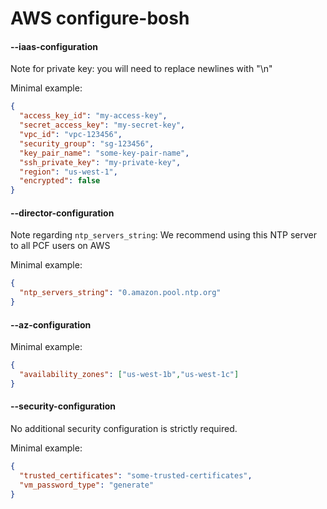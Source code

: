 # AWS configure-bosh

#### --iaas-configuration
Note for private key: you will need to replace newlines with "\n"

Minimal example:

```json
{
  "access_key_id": "my-access-key",
  "secret_access_key": "my-secret-key",
  "vpc_id": "vpc-123456",
  "security_group": "sg-123456",
  "key_pair_name": "some-key-pair-name",
  "ssh_private_key": "my-private-key",
  "region": "us-west-1",
  "encrypted": false
}

```

#### --director-configuration
Note regarding `ntp_servers_string`: We recommend using this NTP server to all PCF users on AWS

Minimal example:
```json
{
  "ntp_servers_string": "0.amazon.pool.ntp.org"
}
```

#### --az-configuration

Minimal example:
```json
{
  "availability_zones": ["us-west-1b","us-west-1c"]
}
```

#### --security-configuration
No additional security configuration is strictly required.

Minimal example:
```json
{
  "trusted_certificates": "some-trusted-certificates",
  "vm_password_type": "generate"
}
```
